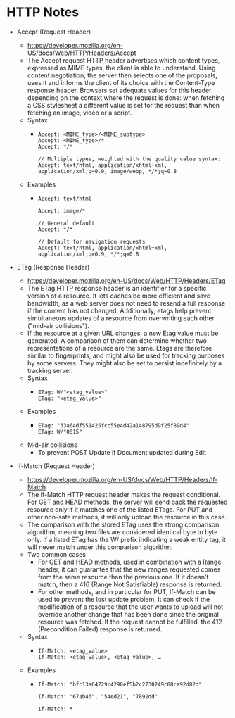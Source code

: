 # HTTP Notes

* Accept (Request Header)
  - https://developer.mozilla.org/en-US/docs/Web/HTTP/Headers/Accept
  - The Accept request HTTP header advertises which content types, expressed as MIME types, the client is able to understand. Using content negotiation, the server then selects one of the proposals, uses it and informs the client of its choice with the Content-Type response header. Browsers set adequate values for this header depending on the context where the request is done: when fetching a CSS stylesheet a different value is set for the request than when fetching an image, video or a script.
  - Syntax 
      - ``` 
        Accept: <MIME_type>/<MIME_subtype>
        Accept: <MIME_type>/*
        Accept: */*

        // Multiple types, weighted with the quality value syntax:
        Accept: text/html, application/xhtml+xml, application/xml;q=0.9, image/webp, */*;q=0.8
  - Examples
      - ``` 
        Accept: text/html

        Accept: image/*

        // General default
        Accept: */*

        // Default for navigation requests
        Accept: text/html, application/xhtml+xml, application/xml;q=0.9, */*;q=0.8
  
* ETag (Response Header)
  - https://developer.mozilla.org/en-US/docs/Web/HTTP/Headers/ETag
  - The ETag HTTP response header is an identifier for a specific version of a resource. It lets caches be more efficient and save bandwidth, as a web server does not need to resend a full response if the content has not changed. Additionally, etags help prevent simultaneous updates of a resource from overwriting each other ("mid-air collisions").
  - If the resource at a given URL changes, a new Etag value must be generated. A comparison of them can determine whether two representations of a resource are the same. Etags are therefore similar to fingerprints, and might also be used for tracking purposes by some servers. They might also be set to persist indefinitely by a tracking server.
  - Syntax 
      - ``` 
        ETag: W/"<etag_value>"
        ETag: "<etag_value>"
  - Examples
      - ``` 
        ETag: "33a64df551425fcc55e4d42a148795d9f25f89d4"
        ETag: W/"0815"
  - Mid-air collisions
      - To prevent POST Update if Document updated during Edit

* If-Match (Request Header)
  - https://developer.mozilla.org/en-US/docs/Web/HTTP/Headers/If-Match
  - The If-Match HTTP request header makes the request conditional. For GET and HEAD methods, the server will send back the requested resource only if it matches one of the listed ETags. For PUT and other non-safe methods, it will only upload the resource in this case.
  - The comparison with the stored ETag uses the strong comparison algorithm, meaning two files are considered identical byte to byte only. If a listed ETag has the W/ prefix indicating a weak entity tag, it will never match under this comparison algorithm.
  - Two common cases 
      - For GET and HEAD methods, used in combination with a Range header, it can guarantee that the new ranges requested comes from the same resource than the previous one. If it doesn't match, then a 416 (Range Not Satisfiable) response is returned.
      - For other methods, and in particular for PUT, If-Match can be used to prevent the lost update problem. It can check if the modification of a resource that the user wants to upload will not override another change that has been done since the original resource was fetched. If the request cannot be fulfilled, the 412 (Precondition Failed) response is returned.
  - Syntax 
      - ``` 
        If-Match: <etag_value>
        If-Match: <etag_value>, <etag_value>, …
  - Examples
      - ``` 
        If-Match: "bfc13a64729c4290ef5b2c2730249c88ca92d82d"

        If-Match: "67ab43", "54ed21", "7892dd"

        If-Match: *
